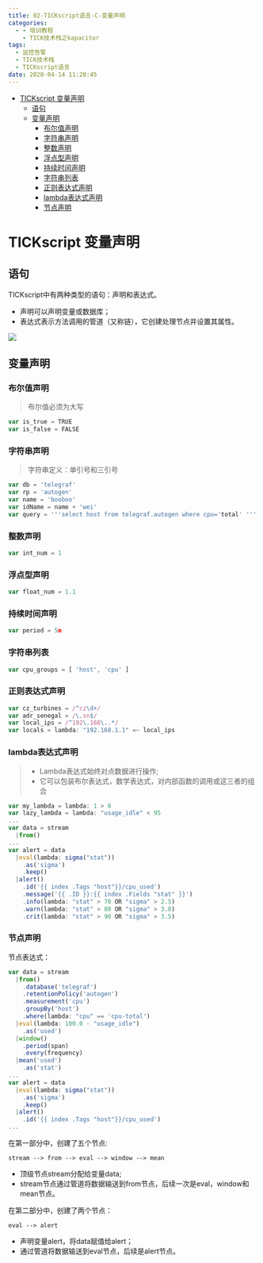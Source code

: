 ```yaml
---
title: 02-TICKscript语言-C-变量声明
categories:
  - - 培训教程
    - TICK技术栈之kapacitor
tags:
  - 监控告警
  - TICK技术栈
  - TICKscript语言
date: 2020-04-14 11:28:45
---
```


<!-- TOC depthFrom:1 depthTo:6 withLinks:1 updateOnSave:1 orderedList:0 -->

- [TICKscript 变量声明](#tickscript-变量声明)
	- [语句](#语句)
	- [变量声明](#变量声明)
		- [布尔值声明](#布尔值声明)
		- [字符串声明](#字符串声明)
		- [整数声明](#整数声明)
		- [浮点型声明](#浮点型声明)
		- [持续时间声明](#持续时间声明)
		- [字符串列表](#字符串列表)
		- [正则表达式声明](#正则表达式声明)
		- [lambda表达式声明](#lambda表达式声明)
		- [节点声明](#节点声明)

<!-- /TOC -->

# TICKscript 变量声明

## 语句

TICKscript中有两种类型的语句：声明和表达式。

* 声明可以声明变量或数据库；
* 表达式表示方法调用的管道（又称链），它创建处理节点并设置其属性。

![](pic/dag_02.jpg)

## 变量声明

### 布尔值声明

> 布尔值必须为大写

```js
var is_true = TRUE
var is_false = FALSE
```

### 字符串声明

> 字符串定义：单引号和三引号

```js
var db = 'telegraf'
var rp = 'autogen'
var name = 'booboo'
var idName = name + 'wei'
var query = '''select host from telegraf.autogen where cpu='total' '''
```

### 整数声明

```js
var int_num = 1
```

### 浮点型声明

```js  
var float_num = 1.1
```

### 持续时间声明

```js
var period = 5m
```

### 字符串列表

```js
var cpu_groups = [ 'host', 'cpu' ]
```

### 正则表达式声明

```js
var cz_turbines = /^cz\d+/
var adr_senegal = /\.sn$/
var local_ips = /^192\.168\..*/
var locals = lambda: "192.168.1.1" =~ local_ips
```

### lambda表达式声明

> * Lambda表达式始终对点数据进行操作;
> * 它可以包装布尔表达式，数学表达式，对内部函数的调用或这三者的组合

```js
var my_lambda = lambda: 1 > 0
var lazy_lambda = lambda: "usage_idle" < 95
...
var data = stream
  |from()
...
var alert = data
  |eval(lambda: sigma("stat"))
    .as('sigma')
    .keep()
  |alert()
    .id('{{ index .Tags "host"}}/cpu_used')
    .message('{{ .ID }}:{{ index .Fields "stat" }}')
    .info(lambda: "stat" > 70 OR "sigma" > 2.5)
    .warn(lambda: "stat" > 80 OR "sigma" > 3.0)
    .crit(lambda: "stat" > 90 OR "sigma" > 3.5)
```

### 节点声明

节点表达式：

```js
var data = stream
  |from()
    .database('telegraf')
    .retentionPolicy('autogen')
    .measurement('cpu')
    .groupBy('host')
    .where(lambda: "cpu" == 'cpu-total')
  |eval(lambda: 100.0 - "usage_idle")
    .as('used')
  |window()
    .period(span)
    .every(frequency)
  |mean('used')
    .as('stat')
...
var alert = data
  |eval(lambda: sigma("stat"))
    .as('sigma')
    .keep()
  |alert()
    .id('{{ index .Tags "host"}}/cpu_used')
...
```

在第一部分中，创建了五个节点:

`stream --> from --> eval --> window --> mean`

* 顶级节点stream分配给变量data;
* stream节点通过管道将数据输送到from节点，后续一次是eval，window和mean节点。

在第二部分中，创建了两个节点：

`eval --> alert`

* 声明变量alert，将data赋值给alert；
* 通过管道将数据输送到eval节点，后续是alert节点。
